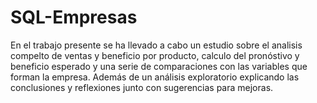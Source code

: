 # SQL-Empresas
En el trabajo presente se ha llevado a cabo un estudio sobre el analisis compelto de ventas y beneficio por producto, calculo del pronóstivo y beneficio  esperado y una serie de comparaciones con las variables que forman la empresa. Además de un análisis exploratorio explicando las conclusiones y reflexiones junto con sugerencias para mejoras.
